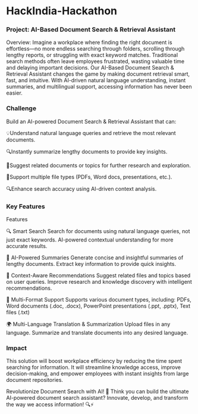 # HackIndia-Hackathon


### Project: AI-Based Document Search & Retrieval Assistant

Overview:
Imagine a workplace where finding the right document is effortless—no more endless searching through folders, scrolling through lengthy reports, or struggling with exact keyword matches. Traditional search methods often leave employees frustrated, wasting valuable time and delaying important decisions. Our AI-Based Document Search & Retrieval Assistant changes the game by making document retrieval smart, fast, and intuitive. With AI-driven natural language understanding, instant summaries, and multilingual support, accessing information has never been easier.


### Challenge
Build an AI-powered Document Search & Retrieval Assistant that can:

💡Understand natural language queries and retrieve the most relevant documents.

🔍Instantly summarize lengthy documents to provide key insights.

📄Suggest related documents or topics for further research and exploration.

📒Support multiple file types (PDFs, Word docs, presentations, etc.).

🔍Enhance search accuracy using AI-driven context analysis.

### Key Features
Features

🔍 Smart Search
Search for documents using natural language queries, not just exact keywords.
AI-powered contextual understanding for more accurate results.

📄 AI-Powered Summaries
Generate concise and insightful summaries of lengthy documents.
Extract key information to provide quick insights.

🔗 Context-Aware Recommendations
Suggest related files and topics based on user queries.
Improve research and knowledge discovery with intelligent recommendations.

📂 Multi-Format Support
Supports various document types, including: PDFs, Word documents (.doc, .docx), PowerPoint presentations (.ppt, .pptx), Text files (.txt)

🌍 Multi-Language Translation & Summarization
Upload files in any language.
Summarize and translate documents into any desired language.



### Impact
This solution will boost workplace efficiency by reducing the time spent searching for information. It will streamline knowledge access, improve decision-making, and empower employees with instant insights from large document repositories.

Revolutionize Document Search with AI! 🚀
Think you can build the ultimate AI-powered document search assistant? Innovate, develop, and transform the way we access information! 🔍⚡
